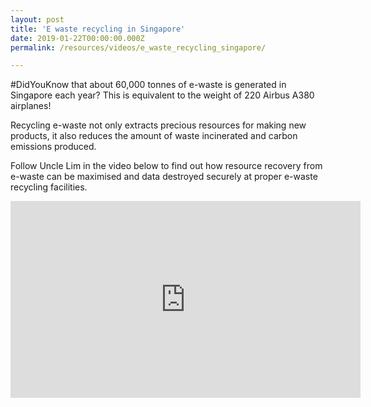 ```yaml
---
layout: post
title: 'E waste recycling in Singapore'
date: 2019-01-22T00:00:00.000Z
permalink: /resources/videos/e_waste_recycling_singapore/

---
```


#DidYouKnow that about 60,000 tonnes of e-waste is generated in Singapore each year? This is equivalent to the weight of 220 Airbus A380 airplanes!

Recycling e-waste not only extracts precious resources for making new products, it also reduces the amount of waste incinerated and carbon emissions produced.

Follow Uncle Lim in the video below to find out how resource recovery from e-waste can be maximised and data destroyed securely at proper e-waste recycling facilities.
<div class="bp-youtube">
      <iframe width="560" height="315" src="https://www.youtube.com/embed/g0MGp3_BF3A" frameborder="0" allow="autoplay; encrypted-media" allowfullscreen></iframe>
</div>
